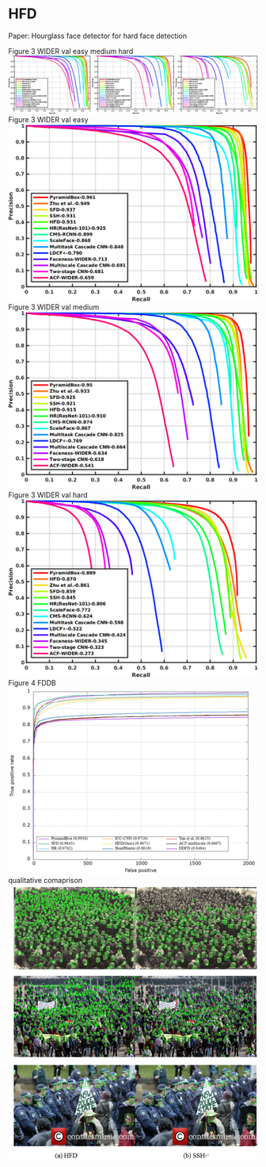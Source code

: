 # HFD
Paper: Hourglass face detector for hard face detection

Figure 3 WIDER val easy medium hard
![Figure 3 WIDER val easy medium hard](https://github.com/ZijunYu/HFD/blob/main/Figure%203%20(WIDER%20easy%20medium%20hard).png)
Figure 3 WIDER val easy
![Figure 3 WIDER val easy](https://github.com/ZijunYu/HFD/blob/main/Figure3%20WIDER%20easy.png)
Figure 3 WIDER val medium
![Figure 3 WIDER val medium](https://github.com/ZijunYu/HFD/blob/main/Figure3%20WIDER%20medium.png)
Figure 3 WIDER val hard
![Figure 3 WIDER val hard](https://github.com/ZijunYu/HFD/blob/main/Figure3%20WIDER%20hard.png)
Figure 4 FDDB
![Figure 4 FDDB](https://github.com/ZijunYu/HFD/blob/main/Figure%204%20FDDB.png)
qualitative comaprison
![qualitative comparison](https://github.com/ZijunYu/HFD/blob/main/qualitative%20comparison.PNG)
